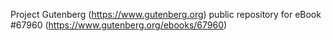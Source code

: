 Project Gutenberg (https://www.gutenberg.org) public repository for
eBook #67960 (https://www.gutenberg.org/ebooks/67960)
